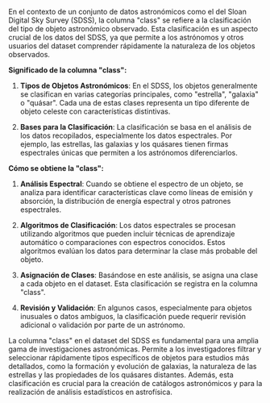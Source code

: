 En el contexto de un conjunto de datos astronómicos como el del Sloan Digital Sky Survey (SDSS), la columna "class" se refiere a la clasificación del tipo de objeto astronómico observado. Esta clasificación es un aspecto crucial de los datos del SDSS, ya que permite a los astrónomos y otros usuarios del dataset comprender rápidamente la naturaleza de los objetos observados.

**Significado de la columna "class":**

1. **Tipos de Objetos Astronómicos**: En el SDSS, los objetos generalmente se clasifican en varias categorías principales, como "estrella", "galaxia" o "quásar". Cada una de estas clases representa un tipo diferente de objeto celeste con características distintivas.

2. **Bases para la Clasificación**: La clasificación se basa en el análisis de los datos recopilados, especialmente los datos espectrales. Por ejemplo, las estrellas, las galaxias y los quásares tienen firmas espectrales únicas que permiten a los astrónomos diferenciarlos.

**Cómo se obtiene la "class":**

1. **Análisis Espectral**: Cuando se obtiene el espectro de un objeto, se analiza para identificar características clave como líneas de emisión y absorción, la distribución de energía espectral y otros patrones espectrales.

2. **Algoritmos de Clasificación**: Los datos espectrales se procesan utilizando algoritmos que pueden incluir técnicas de aprendizaje automático o comparaciones con espectros conocidos. Estos algoritmos evalúan los datos para determinar la clase más probable del objeto.

3. **Asignación de Clases**: Basándose en este análisis, se asigna una clase a cada objeto en el dataset. Esta clasificación se registra en la columna "class".

4. **Revisión y Validación**: En algunos casos, especialmente para objetos inusuales o datos ambiguos, la clasificación puede requerir revisión adicional o validación por parte de un astrónomo.

La columna "class" en el dataset del SDSS es fundamental para una amplia gama de investigaciones astronómicas. Permite a los investigadores filtrar y seleccionar rápidamente tipos específicos de objetos para estudios más detallados, como la formación y evolución de galaxias, la naturaleza de las estrellas y las propiedades de los quásares distantes. Además, esta clasificación es crucial para la creación de catálogos astronómicos y para la realización de análisis estadísticos en astrofísica.